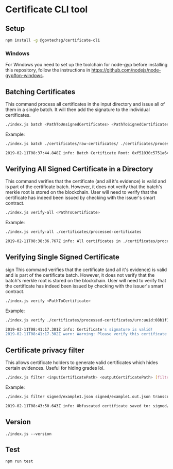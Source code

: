 # Certificate CLI tool

## Setup

```bash
npm install -g @govtechsg/certificate-cli
```

### Windows

For Windows you need to set up the toolchain for node-gyp before installing this repository, follow the instructions in https://github.com/nodejs/node-gyp#on-windows.

## Batching Certificates

This command process all certificates in the input directory and issue all of them in a single
batch. It will then add the signature to the individual certificates.

```bash
./index.js batch <PathToUnsignedCertificates> <PathToSignedCertificates>
```

Example:

```bash
./index.js batch ./certificates/raw-certificates/ ./certificates/processed-certificates/

2019-02-11T08:37:44.848Z info: Batch Certificate Root: 0xf51030c5751a646284c898cff0f9d833c64a50d6f307b61f2c96c3c838b13bfc
```

## Verifying All Signed Certificate in a Directory

This command verifies that the certificate (and all it's evidence) is valid and is part of the certificate batch. However, it does not verify that the batch's merkle root is stored on the blockchain. User will need to verify that the certificate has indeed been issued by checking with the issuer's smart contract.

```bash
./index.js verify-all <PathToCertificate>
```

Example:

```bash
./index.js verify-all ./certificates/processed-certificates

2019-02-11T08:38:36.767Z info: All certificates in ./certificates/processed-certificates is verified
```

## Verifying Single Signed Certificate
sign
This command verifies that the certificate (and all it's evidence) is valid and is part of the certificate batch. However, it does not verify that the batch's merkle root is stored on the blockchain. User will need to verify that the certificate has indeed been issued by checking with the issuer's smart contract.

```bash
./index.js verify <PathToCertificate>
```

Example:

```bash
./index.js verify ./certificates/processed-certificates/urn:uuid:08b1f10a-6bf0-46c8-bbfd-64750b0d73ef.json

2019-02-11T08:41:17.301Z info: Certificate's signature is valid!
2019-02-11T08:41:17.302Z warn: Warning: Please verify this certificate on the blockchain with the issuer's certificate store.
```

## Certificate privacy filter

This allows certificate holders to generate valid certificates which hides certain evidences. Useful for hiding grades lol.

```bash
./index.js filter <inputCertificatePath> <outputCertificatePath> [filters...]
```

Example:

```bash
./index.js filter signed/example1.json signed/example1.out.json transcript.0.grade transcript.1.grade

2019-02-11T08:43:50.643Z info: Obfuscated certificate saved to: signed/example1.out.json
```

## Version

```
./index.js --version
```

## Test

```
npm run test
```
